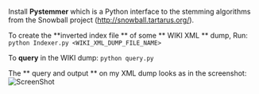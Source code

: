 Install **Pystemmer** which is a Python interface to the stemming algorithms from the Snowball
project (http://snowball.tartarus.org/).

To create the **inverted index file ** of some ** WIKI XML ** dump, Run:  
```python Indexer.py <WIKI_XML_DUMP_FILE_NAME> ```

To **query** in the WIKI dump: ```python query.py```

The ** query and output ** on my XML dump looks as in the screenshot:
![ScreenShot](https://raw.github.com/sanyamg123/Wikipedia_Search_Engine/master/querypython.png)

